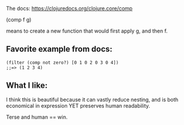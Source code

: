 The docs: https://clojuredocs.org/clojure.core/comp

(comp f g)

means to create a new function that would first apply g, and then f.

## Favorite example from docs:

```
(filter (comp not zero?) [0 1 0 2 0 3 0 4])
;;=> (1 2 3 4)
```

## What I like:

I think this is beautiful because it can vastly reduce nesting, and is both
economical in expression YET preserves human readability.

Terse and human == win.
